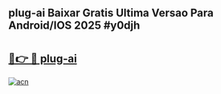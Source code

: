## plug-ai Baixar Gratis Ultima Versao Para Android/IOS 2025 #y0djh

# <h2><a href="https://ainizakaria.my?title=plug-ai&ref=20M">🔗👉 🔴 plug-ai</a></h2>

[![acn](https://github.com/user-attachments/assets/0f9c940e-d8b0-45ae-aac7-cd30a18b3e1c)](https://ainizakaria.my?title=plug-ai&ref=20M)

